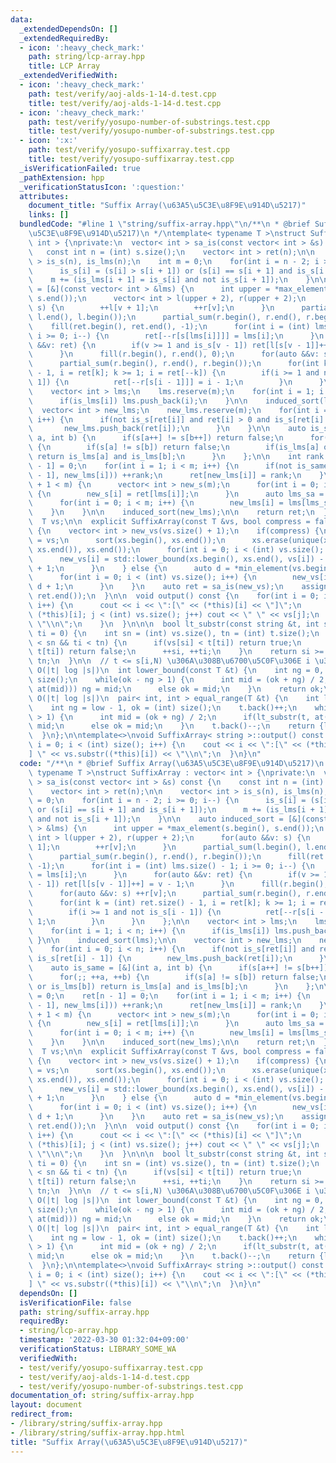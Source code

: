 ```yaml
---
data:
  _extendedDependsOn: []
  _extendedRequiredBy:
  - icon: ':heavy_check_mark:'
    path: string/lcp-array.hpp
    title: LCP Array
  _extendedVerifiedWith:
  - icon: ':heavy_check_mark:'
    path: test/verify/aoj-alds-1-14-d.test.cpp
    title: test/verify/aoj-alds-1-14-d.test.cpp
  - icon: ':heavy_check_mark:'
    path: test/verify/yosupo-number-of-substrings.test.cpp
    title: test/verify/yosupo-number-of-substrings.test.cpp
  - icon: ':x:'
    path: test/verify/yosupo-suffixarray.test.cpp
    title: test/verify/yosupo-suffixarray.test.cpp
  _isVerificationFailed: true
  _pathExtension: hpp
  _verificationStatusIcon: ':question:'
  attributes:
    document_title: "Suffix Array(\u63A5\u5C3E\u8F9E\u914D\u5217)"
    links: []
  bundledCode: "#line 1 \"string/suffix-array.hpp\"\n/**\n * @brief Suffix Array(\u63A5\
    \u5C3E\u8F9E\u914D\u5217)\n */\ntemplate< typename T >\nstruct SuffixArray : vector<\
    \ int > {\nprivate:\n  vector< int > sa_is(const vector< int > &s) const {\n \
    \   const int n = (int) s.size();\n    vector< int > ret(n);\n\n    vector< int\
    \ > is_s(n), is_lms(n);\n    int m = 0;\n    for(int i = n - 2; i >= 0; i--) {\n\
    \      is_s[i] = (s[i] > s[i + 1]) or (s[i] == s[i + 1] and is_s[i + 1]);\n  \
    \    m += (is_lms[i + 1] = is_s[i] and not is_s[i + 1]);\n    }\n\n    auto induced_sort\
    \ = [&](const vector< int > &lms) {\n      int upper = *max_element(s.begin(),\
    \ s.end());\n      vector< int > l(upper + 2), r(upper + 2);\n      for(auto &&v:\
    \ s) {\n        ++l[v + 1];\n        ++r[v];\n      }\n      partial_sum(l.begin(),\
    \ l.end(), l.begin());\n      partial_sum(r.begin(), r.end(), r.begin());\n  \
    \    fill(ret.begin(), ret.end(), -1);\n      for(int i = (int) lms.size() - 1;\
    \ i >= 0; i--) {\n        ret[--r[s[lms[i]]]] = lms[i];\n      }\n      for(auto\
    \ &&v: ret) {\n        if(v >= 1 and is_s[v - 1]) ret[l[s[v - 1]]++] = v - 1;\n\
    \      }\n      fill(r.begin(), r.end(), 0);\n      for(auto &&v: s) ++r[v];\n\
    \      partial_sum(r.begin(), r.end(), r.begin());\n      for(int k = (int) ret.size()\
    \ - 1, i = ret[k]; k >= 1; i = ret[--k]) {\n        if(i >= 1 and not is_s[i -\
    \ 1]) {\n          ret[--r[s[i - 1]]] = i - 1;\n        }\n      }\n    };\n\n\
    \    vector< int > lms;\n    lms.reserve(m);\n    for(int i = 1; i < n; i++) {\n\
    \      if(is_lms[i]) lms.push_back(i);\n    }\n\n    induced_sort(lms);\n\n  \
    \  vector< int > new_lms;\n    new_lms.reserve(m);\n    for(int i = 0; i < n;\
    \ i++) {\n      if(not is_s[ret[i]] and ret[i] > 0 and is_s[ret[i] - 1]) {\n \
    \       new_lms.push_back(ret[i]);\n      }\n    }\n\n    auto is_same = [&](int\
    \ a, int b) {\n      if(s[a++] != s[b++]) return false;\n      for(;; ++a, ++b)\
    \ {\n        if(s[a] != s[b]) return false;\n        if(is_lms[a] or is_lms[b])\
    \ return is_lms[a] and is_lms[b];\n      }\n    };\n\n    int rank = 0;\n    ret[n\
    \ - 1] = 0;\n    for(int i = 1; i < m; i++) {\n      if(not is_same(new_lms[i\
    \ - 1], new_lms[i])) ++rank;\n      ret[new_lms[i]] = rank;\n    }\n\n    if(rank\
    \ + 1 < m) {\n      vector< int > new_s(m);\n      for(int i = 0; i < m; i++)\
    \ {\n        new_s[i] = ret[lms[i]];\n      }\n      auto lms_sa = sa_is(new_s);\n\
    \      for(int i = 0; i < m; i++) {\n        new_lms[i] = lms[lms_sa[i]];\n  \
    \    }\n    }\n\n    induced_sort(new_lms);\n\n    return ret;\n  }\n\npublic:\n\
    \  T vs;\n\n  explicit SuffixArray(const T &vs, bool compress = false) : vs(vs)\
    \ {\n    vector< int > new_vs(vs.size() + 1);\n    if(compress) {\n      T xs\
    \ = vs;\n      sort(xs.begin(), xs.end());\n      xs.erase(unique(xs.begin(),\
    \ xs.end()), xs.end());\n      for(int i = 0; i < (int) vs.size(); i++) {\n  \
    \      new_vs[i] = std::lower_bound(xs.begin(), xs.end(), vs[i]) - xs.begin()\
    \ + 1;\n      }\n    } else {\n      auto d = *min_element(vs.begin(), vs.end());\n\
    \      for(int i = 0; i < (int) vs.size(); i++) {\n        new_vs[i] = vs[i] -\
    \ d + 1;\n      }\n    }\n    auto ret = sa_is(new_vs);\n    assign(ret.begin(),\
    \ ret.end());\n  }\n\n  void output() const {\n    for(int i = 0; i < size();\
    \ i++) {\n      cout << i << \":[\" << (*this)[i] << \"]\";\n      for(int j =\
    \ (*this)[i]; j < (int) vs.size(); j++) cout << \" \" << vs[j];\n      cout <<\
    \ \"\\n\";\n    }\n  }\n\n\n  bool lt_substr(const string &t, int si = 0, int\
    \ ti = 0) {\n    int sn = (int) vs.size(), tn = (int) t.size();\n    while(si\
    \ < sn && ti < tn) {\n      if(vs[si] < t[ti]) return true;\n      if(vs[si] >\
    \ t[ti]) return false;\n      ++si, ++ti;\n    }\n    return si >= sn && ti <\
    \ tn;\n  }\n\n  // t <= s[i,N) \u306A\u308B\u6700\u5C0F\u306E i \u3092\u8FD4\u3059\
    \ O(|t| log |s|)\n  int lower_bound(const T &t) {\n    int ng = 0, ok = (int)\
    \ size();\n    while(ok - ng > 1) {\n      int mid = (ok + ng) / 2;\n      if(lt_substr(t,\
    \ at(mid))) ng = mid;\n      else ok = mid;\n    }\n    return ok;\n  }\n\n  //\
    \ O(|t| log |s|)\n  pair< int, int > equal_range(T &t) {\n    int low = lower_bound(t);\n\
    \    int ng = low - 1, ok = (int) size();\n    t.back()++;\n    while(ok - ng\
    \ > 1) {\n      int mid = (ok + ng) / 2;\n      if(lt_substr(t, at(mid))) ng =\
    \ mid;\n      else ok = mid;\n    }\n    t.back()--;\n    return {low, ok};\n\
    \  }\n};\n\ntemplate<>\nvoid SuffixArray< string >::output() const {\n  for(int\
    \ i = 0; i < (int) size(); i++) {\n    cout << i << \":[\" << (*this)[i] << \"\
    ] \" << vs.substr((*this)[i]) << \"\\n\";\n  }\n}\n"
  code: "/**\n * @brief Suffix Array(\u63A5\u5C3E\u8F9E\u914D\u5217)\n */\ntemplate<\
    \ typename T >\nstruct SuffixArray : vector< int > {\nprivate:\n  vector< int\
    \ > sa_is(const vector< int > &s) const {\n    const int n = (int) s.size();\n\
    \    vector< int > ret(n);\n\n    vector< int > is_s(n), is_lms(n);\n    int m\
    \ = 0;\n    for(int i = n - 2; i >= 0; i--) {\n      is_s[i] = (s[i] > s[i + 1])\
    \ or (s[i] == s[i + 1] and is_s[i + 1]);\n      m += (is_lms[i + 1] = is_s[i]\
    \ and not is_s[i + 1]);\n    }\n\n    auto induced_sort = [&](const vector< int\
    \ > &lms) {\n      int upper = *max_element(s.begin(), s.end());\n      vector<\
    \ int > l(upper + 2), r(upper + 2);\n      for(auto &&v: s) {\n        ++l[v +\
    \ 1];\n        ++r[v];\n      }\n      partial_sum(l.begin(), l.end(), l.begin());\n\
    \      partial_sum(r.begin(), r.end(), r.begin());\n      fill(ret.begin(), ret.end(),\
    \ -1);\n      for(int i = (int) lms.size() - 1; i >= 0; i--) {\n        ret[--r[s[lms[i]]]]\
    \ = lms[i];\n      }\n      for(auto &&v: ret) {\n        if(v >= 1 and is_s[v\
    \ - 1]) ret[l[s[v - 1]]++] = v - 1;\n      }\n      fill(r.begin(), r.end(), 0);\n\
    \      for(auto &&v: s) ++r[v];\n      partial_sum(r.begin(), r.end(), r.begin());\n\
    \      for(int k = (int) ret.size() - 1, i = ret[k]; k >= 1; i = ret[--k]) {\n\
    \        if(i >= 1 and not is_s[i - 1]) {\n          ret[--r[s[i - 1]]] = i -\
    \ 1;\n        }\n      }\n    };\n\n    vector< int > lms;\n    lms.reserve(m);\n\
    \    for(int i = 1; i < n; i++) {\n      if(is_lms[i]) lms.push_back(i);\n   \
    \ }\n\n    induced_sort(lms);\n\n    vector< int > new_lms;\n    new_lms.reserve(m);\n\
    \    for(int i = 0; i < n; i++) {\n      if(not is_s[ret[i]] and ret[i] > 0 and\
    \ is_s[ret[i] - 1]) {\n        new_lms.push_back(ret[i]);\n      }\n    }\n\n\
    \    auto is_same = [&](int a, int b) {\n      if(s[a++] != s[b++]) return false;\n\
    \      for(;; ++a, ++b) {\n        if(s[a] != s[b]) return false;\n        if(is_lms[a]\
    \ or is_lms[b]) return is_lms[a] and is_lms[b];\n      }\n    };\n\n    int rank\
    \ = 0;\n    ret[n - 1] = 0;\n    for(int i = 1; i < m; i++) {\n      if(not is_same(new_lms[i\
    \ - 1], new_lms[i])) ++rank;\n      ret[new_lms[i]] = rank;\n    }\n\n    if(rank\
    \ + 1 < m) {\n      vector< int > new_s(m);\n      for(int i = 0; i < m; i++)\
    \ {\n        new_s[i] = ret[lms[i]];\n      }\n      auto lms_sa = sa_is(new_s);\n\
    \      for(int i = 0; i < m; i++) {\n        new_lms[i] = lms[lms_sa[i]];\n  \
    \    }\n    }\n\n    induced_sort(new_lms);\n\n    return ret;\n  }\n\npublic:\n\
    \  T vs;\n\n  explicit SuffixArray(const T &vs, bool compress = false) : vs(vs)\
    \ {\n    vector< int > new_vs(vs.size() + 1);\n    if(compress) {\n      T xs\
    \ = vs;\n      sort(xs.begin(), xs.end());\n      xs.erase(unique(xs.begin(),\
    \ xs.end()), xs.end());\n      for(int i = 0; i < (int) vs.size(); i++) {\n  \
    \      new_vs[i] = std::lower_bound(xs.begin(), xs.end(), vs[i]) - xs.begin()\
    \ + 1;\n      }\n    } else {\n      auto d = *min_element(vs.begin(), vs.end());\n\
    \      for(int i = 0; i < (int) vs.size(); i++) {\n        new_vs[i] = vs[i] -\
    \ d + 1;\n      }\n    }\n    auto ret = sa_is(new_vs);\n    assign(ret.begin(),\
    \ ret.end());\n  }\n\n  void output() const {\n    for(int i = 0; i < size();\
    \ i++) {\n      cout << i << \":[\" << (*this)[i] << \"]\";\n      for(int j =\
    \ (*this)[i]; j < (int) vs.size(); j++) cout << \" \" << vs[j];\n      cout <<\
    \ \"\\n\";\n    }\n  }\n\n\n  bool lt_substr(const string &t, int si = 0, int\
    \ ti = 0) {\n    int sn = (int) vs.size(), tn = (int) t.size();\n    while(si\
    \ < sn && ti < tn) {\n      if(vs[si] < t[ti]) return true;\n      if(vs[si] >\
    \ t[ti]) return false;\n      ++si, ++ti;\n    }\n    return si >= sn && ti <\
    \ tn;\n  }\n\n  // t <= s[i,N) \u306A\u308B\u6700\u5C0F\u306E i \u3092\u8FD4\u3059\
    \ O(|t| log |s|)\n  int lower_bound(const T &t) {\n    int ng = 0, ok = (int)\
    \ size();\n    while(ok - ng > 1) {\n      int mid = (ok + ng) / 2;\n      if(lt_substr(t,\
    \ at(mid))) ng = mid;\n      else ok = mid;\n    }\n    return ok;\n  }\n\n  //\
    \ O(|t| log |s|)\n  pair< int, int > equal_range(T &t) {\n    int low = lower_bound(t);\n\
    \    int ng = low - 1, ok = (int) size();\n    t.back()++;\n    while(ok - ng\
    \ > 1) {\n      int mid = (ok + ng) / 2;\n      if(lt_substr(t, at(mid))) ng =\
    \ mid;\n      else ok = mid;\n    }\n    t.back()--;\n    return {low, ok};\n\
    \  }\n};\n\ntemplate<>\nvoid SuffixArray< string >::output() const {\n  for(int\
    \ i = 0; i < (int) size(); i++) {\n    cout << i << \":[\" << (*this)[i] << \"\
    ] \" << vs.substr((*this)[i]) << \"\\n\";\n  }\n}\n"
  dependsOn: []
  isVerificationFile: false
  path: string/suffix-array.hpp
  requiredBy:
  - string/lcp-array.hpp
  timestamp: '2022-03-30 01:32:04+09:00'
  verificationStatus: LIBRARY_SOME_WA
  verifiedWith:
  - test/verify/yosupo-suffixarray.test.cpp
  - test/verify/aoj-alds-1-14-d.test.cpp
  - test/verify/yosupo-number-of-substrings.test.cpp
documentation_of: string/suffix-array.hpp
layout: document
redirect_from:
- /library/string/suffix-array.hpp
- /library/string/suffix-array.hpp.html
title: "Suffix Array(\u63A5\u5C3E\u8F9E\u914D\u5217)"
---
```

